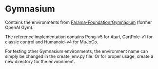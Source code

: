 # Gymnasium

Contains the environments from [Farama-Foundation/Gymnasium](https://github.com/Farama-Foundation/Gymnasium) (former OpenAI Gym).

The reference implementation contains Pong-v5 for Atari, CartPole-v1 for classic control and Humanoid-v4 for MuJoCo.

For testing other Gymnasium environments, the environment name can simply be changed in the create_env.py file.
Or for proper usage, create a new directory for the environment.